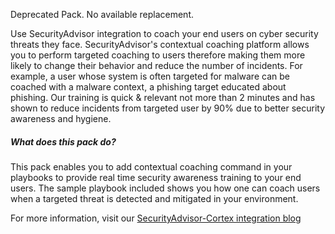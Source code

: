 Deprecated Pack. No available replacement.

Use SecurityAdvisor integration to coach your end users on cyber security threats they face.
SecurityAdvisor's contextual coaching platform allows you to perform targeted coaching to users therefore making them more likely to change their behavior and reduce the number of incidents.
For example, a user whose system is often targeted for malware can be coached with a malware context, a phishing target educated about phishing.
Our training is quick & relevant not more than 2 minutes and has shown to reduce incidents from targeted user by 90% due to better security awareness and hygiene.

##### What does this pack do?

This pack enables you to add contextual coaching command in your playbooks to provide real time security awareness training to your end users. 
The sample playbook included shows you how one can coach users when a targeted threat is detected and mitigated in your environment.

For more information, visit our [SecurityAdvisor-Cortex integration blog](https://www.securityadvisor.io/cybersecurity-aware-culture/)
